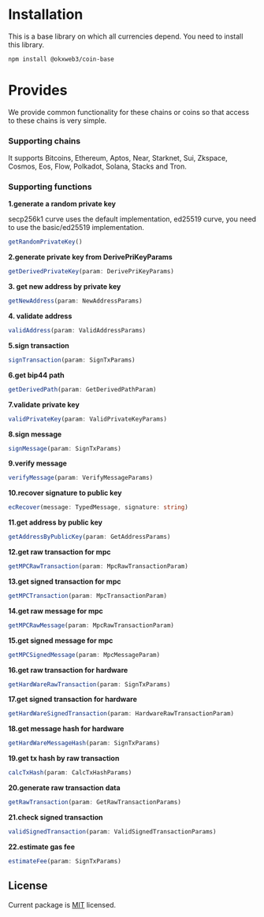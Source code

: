 # Installation
This is a base library on which all currencies depend. You need to install this library.
```shell
npm install @okxweb3/coin-base
```

# Provides
We provide common functionality for these chains or coins so that access to these chains is very simple.

### Supporting chains
It supports Bitcoins, Ethereum, Aptos, Near, Starknet, Sui, Zkspace, Cosmos, Eos, Flow, Polkadot, Solana, Stacks and Tron.

### Supporting functions

**1.generate a random private key**

secp256k1 curve uses the default implementation, ed25519 curve, you need to use the basic/ed25519 implementation.
```typescript
getRandomPrivateKey()
```

**2.generate private key from DerivePriKeyParams**
 ```typescript
getDerivedPrivateKey(param: DerivePriKeyParams)
```

**3. get new address by private key**
 ```typescript
getNewAddress(param: NewAddressParams)
```

**4. validate address**
 ```typescript
validAddress(param: ValidAddressParams)
```

**5.sign transaction**
```typescript
signTransaction(param: SignTxParams)
```

**6.get bip44 path**
```typescript
getDerivedPath(param: GetDerivedPathParam)
```

**7.validate private key**
```typescript
validPrivateKey(param: ValidPrivateKeyParams)
```

**8.sign message**
```typescript
signMessage(param: SignTxParams)
```

**9.verify message**
```typescript
verifyMessage(param: VerifyMessageParams)
```

**10.recover signature to public key**
```typescript
ecRecover(message: TypedMessage, signature: string)
```

**11.get address by public key**
```typescript
getAddressByPublicKey(param: GetAddressParams)
```

**12.get raw transaction for mpc**
```typescript
getMPCRawTransaction(param: MpcRawTransactionParam)
```

**13.get signed transaction for mpc**
```typescript
getMPCTransaction(param: MpcTransactionParam)
```

**14.get raw message for mpc**
```typescript
getMPCRawMessage(param: MpcRawTransactionParam)
```

**15.get signed message for mpc**
```typescript
getMPCSignedMessage(param: MpcMessageParam)
```

**16.get raw transaction for hardware**
```typescript
getHardWareRawTransaction(param: SignTxParams)
```

**17.get signed transaction for hardware**
```typescript
getHardWareSignedTransaction(param: HardwareRawTransactionParam)
```

**18.get message hash for hardware**
```typescript
getHardWareMessageHash(param: SignTxParams)
```

**19.get tx hash by raw transaction**
```typescript
calcTxHash(param: CalcTxHashParams)
```

**20.generate raw transaction data**
```typescript
getRawTransaction(param: GetRawTransactionParams)
```

**21.check signed transaction**
```typescript
validSignedTransaction(param: ValidSignedTransactionParams)
```

**22.estimate gas fee**
```typescript
estimateFee(param: SignTxParams)
```


## License

Current package is [MIT](<https://github.com/okx/js-wallet-sdk/blob/main/LICENSE>) licensed.